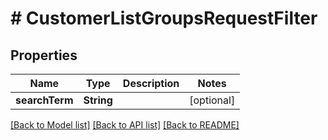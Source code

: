 # # CustomerListGroupsRequestFilter


## Properties 


Name | Type | Description | Notes
------------ | ------------- | ------------- | -------------
**searchTerm**| **String** |   | [optional]


[[Back to Model list]](../../README.md#models) [[Back to API list]](../../README.md#endpoints) [[Back to README]](../../README.md)


